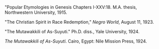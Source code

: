 "Popular Etymologies in Genesis Chapters I-XXV:18. M.A. thesis, Northwestern University, 1915.

"The Christian Spirit in Race Redemption," *Negro World*, August 11, 1923.

"The Mutawakkili of As-Suyuti." Ph.D. diss., Yale University, 1924.

*The Mutawakkili of As-Suyuti*. Cairo, Egypt: Nile Mission Press, 1924.

